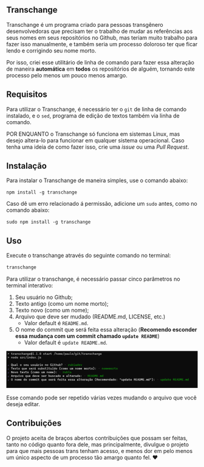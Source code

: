 ## Transchange

Transchange é um programa criado para pessoas transgênero desenvolvedoras que precisam ter o trabalho de mudar as referências aos seus nomes em seus repositórios no Github, mas teriam muito trabalho para fazer isso manualmente, e também seria um processo doloroso ter que ficar lendo e corrigindo seu nome morto.

Por isso, criei esse utilitário de linha de comando para fazer essa alteração de maneira **automática** em **todos** os repositórios de alguém, tornando este processo pelo menos um pouco menos amargo.

## Requisitos

Para utilizar o Transchange, é necessário ter o `git` de linha de comando instalado, e o `sed`, programa de edição de textos também via linha de comando.

POR ENQUANTO o Transchange só funciona em sistemas Linux, mas desejo altera-lo para funcionar em qualquer sistema operacional. Caso tenha uma ideia de como fazer isso, crie uma *issue* ou uma *Pull Request*.

## Instalação

Para instalar o Transchange de maneira simples, use o comando abaixo:

```
npm install -g transchange
```

Caso dê um erro relacionado á permissão, adicione um `sudo` antes, como no comando abaixo:

```
sudo npm install -g transchange
```

## Uso

Execute o transchange através do seguinte comando no terminal:

```sh
transchange
```

Para utilizar o transchange, é necessário passar cinco parâmetros no terminal interativo:

1. Seu usuário no Github;
1. Texto antigo (como um nome morto);
1. Texto novo (como um nome);
1. Arquivo que deve ser mudado (README.md, LICENSE, etc.)
    - Valor default é `README.md`.
1. O nome do commit que será feita essa alteração (**Recomendo esconder essa mudança com um commit chamado `update README`**)
    - Valor default é `update README.md`.

![Print do terminal interativo da aplicação transchange com todas as perguntas](./.github/assets/transchange-cli.png)

Esse comando pode ser repetido várias vezes mudando o arquivo que você deseja editar.

## Contribuições

O projeto aceita de braços abertos contribuições que possam ser feitas, tanto no código quanto fora dele, mas principalmente, divulgue o projeto para que mais pessoas trans tenham acesso, e menos dor em pelo menos um único aspecto de um processo tão amargo quanto fel. :heart:
